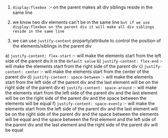 1. `display:flexbox `:- on the parent makes all div siblings reside in the same line

2. we know two div elements can't be in the same line `but if we use display:flexbox on the parent div it will make all div siblings reside in the same line`

3. we can use `justify-content` proparty/attribute to control the position of the elements/siblings in the parent div
   
a) `justify-content: flex-start` :- will make the elements start from the left side of the parent div.it is the `default value`
b) `justify-content: flex-end` :- will make the elements start from the right side of the parent div
c) `justify-content: center` :- will make the elements start from the center of the parent div
d) `justify-content: space-between` :- will make the elements start from the left side of the parent div and the last element will be on the right side of the parent div
e) `justify-content: space-around` :- will make the elements start from the left side of the parent div and the last element will be on the right side of the parent div and the space between the elements will be equal
f) `justify-content: space-evenly` :- will make the elements start from the left side of the parent div and the last element will be on the right side of the parent div and the space between the elements will be equal and the space between the first element and the left side of the parent div and the last element and the right side of the parent div will be equal
